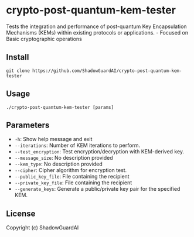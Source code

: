 # crypto-post-quantum-kem-tester
Tests the integration and performance of post-quantum Key Encapsulation Mechanisms (KEMs) within existing protocols or applications. - Focused on Basic cryptographic operations

## Install
`git clone https://github.com/ShadowGuardAI/crypto-post-quantum-kem-tester`

## Usage
`./crypto-post-quantum-kem-tester [params]`

## Parameters
- `-h`: Show help message and exit
- `--iterations`: Number of KEM iterations to perform.
- `--test_encryption`: Test encryption/decryption with KEM-derived key.
- `--message_size`: No description provided
- `--kem_type`: No description provided
- `--cipher`: Cipher algorithm for encryption test.
- `--public_key_file`: File containing the recipient
- `--private_key_file`: File containing the recipient
- `--generate_keys`: Generate a public/private key pair for the specified KEM.

## License
Copyright (c) ShadowGuardAI
